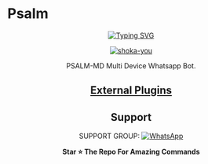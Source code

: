    # Psalm 
<div align="center">
<a href="https://git.io/typing-svg"><img src="https://readme-typing-svg.demolab.com?font=Times New Roman&size=50&pause=1000&color=F710B1&center=true&width=910&height=100&lines=I'M+PSALM;My+Project;Coded+By+PSALM" alt="Typing SVG" /></a>



<a href="https://ibb.co/YZFWtR4"><img src="https://i.ibb.co/16tn9vY/shoka-you.jpg" alt="shoka-you" border="0"></a>

<p align="center">
<a 

####  
PSALM-MD Multi Device Whatsapp Bot.
## <sub>[External Plugins](https://github.com/AbhishekSuresh2/External-Plugins)</sub>


 
 ## Support

SUPPORT GROUP: <a href="https://chat.whatsapp.com/FBxazkH1OW4IolWJZeraMS"><img alt="WhatsApp" src="https://img.shields.io/badge/WhatsApp-25D366?style=for-the-badge&logo=whatsapp&logoColor=white"/></a>

**Star ⭐ The Repo For Amazing Commands**
